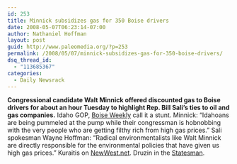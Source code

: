 ```yaml
---
id: 253
title: Minnick subsidizes gas for 350 Boise drivers
date: 2008-05-07T06:23:14-07:00
author: Nathaniel Hoffman
layout: post
guid: http://www.paleomedia.org/?p=253
permalink: /2008/05/07/minnick-subsidizes-gas-for-350-boise-drivers/
dsq_thread_id:
  - "113685367"
categories:
  - Daily Newsrack
---
```

**Congressional candidate Walt Minnick offered discounted gas to Boise drivers for about an hour Tuesday to highlight Rep. Bill Sali&#8217;s ties to oil and gas companies.** Idaho GOP, [Boise Weekly](http://www.boiseweekly.com/gyrobase/Content?oid=oid%3A313627) call it a stunt. Minnick: “Idahoans are being pummeled at the pump while their congressman is hobnobbing with the very people who are getting filthy rich from high gas prices.” Sali spokesman Wayne Hoffman: &#8220;Radical environmentalists like Walt Minnick are directly responsible for the environmental policies that have given us high gas prices.&#8221; Kuraitis on [NewWest.net](http://www.newwest.net/city/article/minnick_holds_cheap_gas_event/C108/L108/). Druzin in the [Statesman](http://www.idahostatesman.com/idahopolitics/story/372729.html).